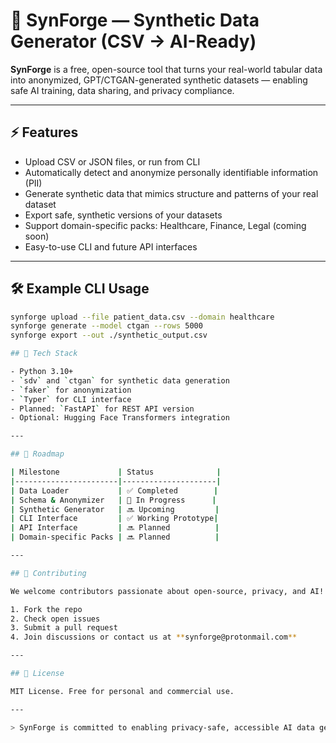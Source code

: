 # 🧠 SynForge — Synthetic Data Generator (CSV → AI-Ready)

**SynForge** is a free, open-source tool that turns your real-world tabular data into anonymized, GPT/CTGAN-generated synthetic datasets — enabling safe AI training, data sharing, and privacy compliance.

---

## ⚡️ Features

- Upload CSV or JSON files, or run from CLI  
- Automatically detect and anonymize personally identifiable information (PII)  
- Generate synthetic data that mimics structure and patterns of your real dataset  
- Export safe, synthetic versions of your datasets  
- Support domain-specific packs: Healthcare, Finance, Legal (coming soon)  
- Easy-to-use CLI and future API interfaces  

---

## 🛠 Example CLI Usage

```bash
synforge upload --file patient_data.csv --domain healthcare
synforge generate --model ctgan --rows 5000
synforge export --out ./synthetic_output.csv

## 🧱 Tech Stack

- Python 3.10+  
- `sdv` and `ctgan` for synthetic data generation  
- `faker` for anonymization  
- `Typer` for CLI interface  
- Planned: `FastAPI` for REST API version  
- Optional: Hugging Face Transformers integration  

---

## 🧩 Roadmap

| Milestone             | Status              |
|-----------------------|---------------------|
| Data Loader           | ✅ Completed        |
| Schema & Anonymizer   | 🚧 In Progress      |
| Synthetic Generator   | 🔜 Upcoming         |
| CLI Interface         | ✅ Working Prototype|
| API Interface         | 🔜 Planned          |
| Domain-specific Packs | 🔜 Planned          |

---

## 🤝 Contributing

We welcome contributors passionate about open-source, privacy, and AI!

1. Fork the repo  
2. Check open issues  
3. Submit a pull request  
4. Join discussions or contact us at **synforge@protonmail.com**

---

## 📄 License

MIT License. Free for personal and commercial use.

---

> SynForge is committed to enabling privacy-safe, accessible AI data generation — join us to build the future of synthetic data!

